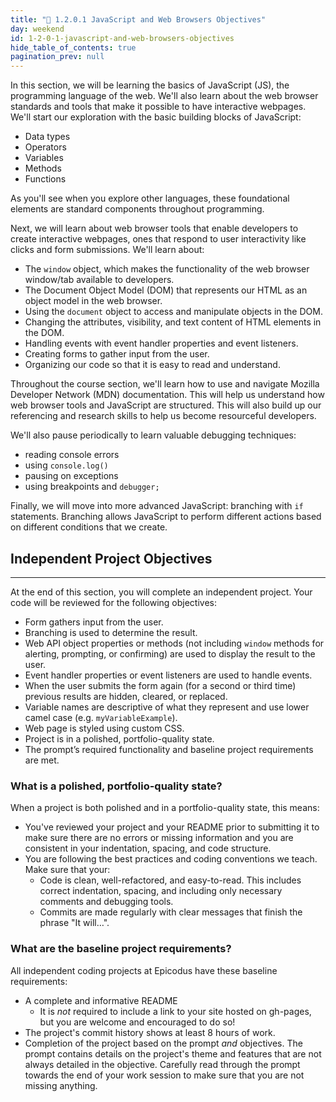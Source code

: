 ```yaml
---
title: "📓 1.2.0.1 JavaScript and Web Browsers Objectives"
day: weekend
id: 1-2-0-1-javascript-and-web-browsers-objectives
hide_table_of_contents: true
pagination_prev: null
---
```


In this section, we will be learning the basics of JavaScript (JS), the programming language of the web. We'll also learn about the web browser standards and tools that make it possible to have interactive webpages. We'll start our exploration with the basic building blocks of JavaScript:

* Data types
* Operators
* Variables
* Methods
* Functions

As you'll see when you explore other languages, these foundational elements are standard components throughout programming.

Next, we will learn about web browser tools that enable developers to create interactive webpages, ones that respond to user interactivity like clicks and form submissions. We'll learn about:

* The `window` object, which makes the functionality of the web browser window/tab available to developers.
* The Document Object Model (DOM) that represents our HTML as an object model in the web browser.
* Using the `document` object to access and manipulate objects in the DOM.
* Changing the attributes, visibility, and text content of HTML elements in the DOM.
* Handling events with event handler properties and event listeners.
* Creating forms to gather input from the user.
* Organizing our code so that it is easy to read and understand. 

Throughout the course section, we'll learn how to use and navigate Mozilla Developer Network (MDN) documentation. This will help us understand how web browser tools and JavaScript are structured. This will also build up our referencing and research skills to help us become resourceful developers. 

We'll also pause periodically to learn valuable debugging techniques:

* reading console errors
* using `console.log()`
* pausing on exceptions
* using breakpoints and `debugger;`

Finally, we will move into more advanced JavaScript: branching with `if` statements. Branching allows JavaScript to perform different actions based on different conditions that we create.

## Independent Project Objectives
---

At the end of this section, you will complete an independent project. Your code will be reviewed for the following objectives:

* Form gathers input from the user.
* Branching is used to determine the result.
* Web API object properties or methods (not including `window` methods for alerting, prompting, or confirming) are used to display the result to the user.
* Event handler properties or event listeners are used to handle events. 
* When the user submits the form again (for a second or third time) previous results are hidden, cleared, or replaced.
* Variable names are descriptive of what they represent and use lower camel case (e.g. `myVariableExample`).
* Web page is styled using custom CSS.
* Project is in a polished, portfolio-quality state.
* The prompt’s required functionality and baseline project requirements are met.

### What is a polished, portfolio-quality state?
When a project is both polished and in a portfolio-quality state, this means:

* You've reviewed your project and your README prior to submitting it to make sure there are no errors or missing information and you are consistent in your indentation, spacing, and code structure. 
* You are following the best practices and coding conventions we teach. Make sure that your:
  * Code is clean, well-refactored, and easy-to-read. This includes correct indentation, spacing, and including only necessary comments and debugging tools.
  * Commits are made regularly with clear messages that finish the phrase "It will…".

### What are the baseline project requirements?
All independent coding projects at Epicodus have these baseline requirements:

* A complete and informative README
  * It is _not_ required to include a link to your site hosted on gh-pages, but you are welcome and encouraged to do so!
* The project's commit history shows at least 8 hours of work.
* Completion of the project based on the prompt _and_ objectives. The prompt contains details on the project's theme and features that are not always detailed in the objective. Carefully read through the prompt towards the end of your work session to make sure that you are not missing anything.
